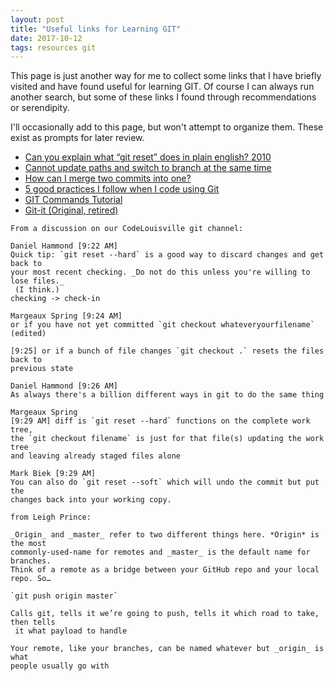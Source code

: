```yaml
---
layout: post
title: "Useful links for Learning GIT"
date: 2017-10-12
tags: resources git
---
```


This page is just another way for me to collect some links that I have briefly visited and have found useful for learning GIT. Of course I can always run another search, but some of these links I found through recommendations or serendipity.  

I'll occasionally add to this page, but won't attempt to organize them. These exist as prompts for later review.

* [Can you explain what “git reset” does in plain english? 2010](https://stackoverflow.com/questions/2530060/can-you-explain-what-git-reset-does-in-plain-english#2530073)
* [Cannot update paths and switch to branch at the same time](https://stackoverflow.com/questions/22984262/cannot-update-paths-and-switch-to-branch-at-the-same-time)
* [How can I merge two commits into one?](https://stackoverflow.com/questions/2563632/how-can-i-merge-two-commits-into-one?answertab=active#tab-top)
* [5 good practices I follow when I code using Git](https://tech.olx.com/5-good-practices-i-follow-when-i-code-using-git-71120b57c0f5)
* [GIT Commands Tutorial](https://www.siteground.com/tutorials/git/commands/)
* [Git-it (Original, retired)](https://github.com/jlord/git-it)  

```
From a discussion on our CodeLouisville git channel:  

Daniel Hammond [9:22 AM]
Quick tip: `git reset --hard` is a good way to discard changes and get back to
your most recent checking. _Do not do this unless you're willing to lose files._
 (I think.)
checking -> check-in

Margeaux Spring [9:24 AM]
or if you have not yet committed `git checkout whateveryourfilename` (edited)

[9:25] or if a bunch of file changes `git checkout .` resets the files back to
previous state

Daniel Hammond [9:26 AM]
As always there's a billion different ways in git to do the same thing

Margeaux Spring
[9:29 AM] diff is `git reset --hard` functions on the complete work tree,
the `git checkout filename` is just for that file(s) updating the work tree
and leaving already staged files alone

Mark Biek [9:29 AM]
You can also do `git reset --soft` which will undo the commit but put the
changes back into your working copy.
```  

```
from Leigh Prince:

_Origin_ and _master_ refer to two different things here. *Origin* is the most
commonly-used-name for remotes and _master_ is the default name for branches.
Think of a remote as a bridge between your GitHub repo and your local repo. So…

`git push origin master`

Calls git, tells it we’re going to push, tells it which road to take, then tells
 it what payload to handle

Your remote, like your branches, can be named whatever but _origin_ is what
people usually go with  

```  
